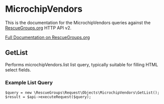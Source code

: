# MicrochipVendors

This is the documentation for the MicrochipVendors queries against the [RescueGroups.org](https://www.rescuegroups.org/) HTTP API v2.

[Full Documentation on RescueGroups.org](https://userguide.rescuegroups.org/display/APIDG/Object+definitions#Objectdefinitions-microchipVendors)

## GetList


Performs microchipVendors.list list query, typically suitable for filling HTML select fields.

### Example List Query

    $query = new \RescueGroups\Request\Objects\MicrochipVendors\GetList();
    $result = $api->executeRequest($query);





